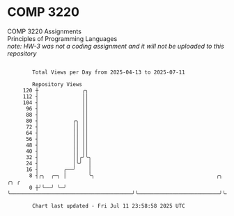 # COMP 3220
COMP 3220 Assignments  
Principles of Programming Languages  
*note: HW-3 was not a coding assignment and it will not be uploaded to this repository*  

```

        Total Views per Day from 2025-04-13 to 2025-07-11

        Repository Views
     120 ┼              ╭╮
     112 ┤              ││
     104 ┤              ││
      96 ┤              ││
      88 ┤              ││
      80 ┤           ╭╮ ││
      72 ┤           ││ ││
      64 ┤           ││ ││
      56 ┤           ││ ││
      48 ┤           ││ ││
      40 ┤           ││ ││
      32 ┤           ││╭╯╰╮
      24 ┤           │╰╯  │
      16 ┤        ╭──╯    │
       8 ┤╭╮  ╭─╮ │       ╰╮                                       ╭╮                          ╭╮ ╭
       0 ┼╯╰──╯ ╰─╯        ╰───────────────────────────────────────╯╰──────────────────────────╯╰─╯

        Chart last updated - Fri Jul 11 23:58:58 2025 UTC
        
```
